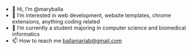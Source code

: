 - 👋 Hi, I’m @maryballa
- 👀 I’m interested in web development, website templates, chrome extensions, anything coding related
- 🌱 I’m currently a student majoring in computer science and biomedical informatics
- 📫 How to reach me ballamariab@gmail.com

<!---
maryballa/maryballa is a ✨ special ✨ repository because its `README.md` (this file) appears on your GitHub profile.
You can click the Preview link to take a look at your changes.
--->
